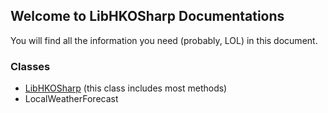 ## Welcome to LibHKOSharp Documentations

You will find all the information you need (probably, LOL) in this document.

### Classes

* [LibHKOSharp](/Class/LibHKOSharp) (this class includes most methods)
* LocalWeatherForecast
